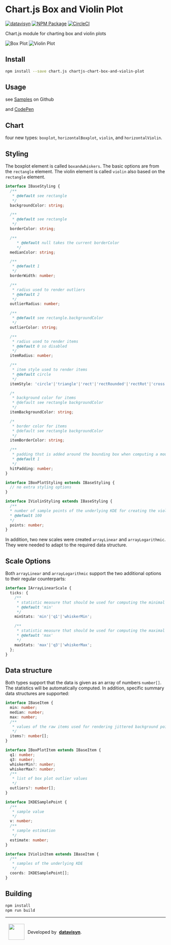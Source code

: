 # Chart.js Box and Violin Plot
[![datavisyn][datavisyn-image]][datavisyn-url] [![NPM Package][npm-image]][npm-url] [![CircleCI][circleci-image]][circleci-url]

Chart.js module for charting box and violin plots

![Box Plot](https://user-images.githubusercontent.com/4129778/42724341-9a6ec554-8770-11e8-99b5-626e34dafdb3.png)
![Violin Plot](https://user-images.githubusercontent.com/4129778/42724342-9a8dbb58-8770-11e8-9a30-3e69d07d3b79.png)


## Install
```bash
npm install --save chart.js chartjs-chart-box-and-violin-plot
```

## Usage
see [Samples](https://github.com/datavisyn/chartjs-chart-box-and-violin-plot/tree/master/samples) on Github

and [CodePen](https://codepen.io/sgratzl/pen/QxoLoY)

## Chart

four new types: `boxplot`, `horizontalBoxplot`, `violin`, and `horizontalViolin`.

## Styling
The boxplot element is called `boxandwhiskers`. The basic options are from the `rectangle` element. The violin element is called `violin` also based on the `rectangle` element.

```typescript
interface IBaseStyling {
  /**
   * @default see rectangle
   */
  backgroundColor: string;

  /**
   * @default see rectangle
   */
  borderColor: string;

  /**
     * @default null takes the current borderColor
     */
  medianColor: string;

  /**
   * @default 1
   */
  borderWidth: number;

  /**
   * radius used to render outliers
   * @default 2
   */
  outlierRadius: number;

  /**
   * @default see rectangle.backgroundColor
   */
  outlierColor: string;

  /**
   * radius used to render items
   * @default 0 so disabled
   */
  itemRadius: number;

  /**
   * item style used to render items
   * @default circle
   */
  itemStyle: 'circle'|'triangle'|'rect'|'rectRounded'|'rectRot'|'cross'|'crossRot'|'star'|'line'|'dash';

  /*
   * background color for items
   * @default see rectangle backgroundColor
   */
  itemBackgroundColor: string;

  /*
   * border color for items
   * @default see rectangle backgroundColor
   */
  itemBorderColor: string;

  /**
   * padding thst is added around the bounding box when computing a mouse hit
   * @default 1
   */
  hitPadding: number;
}

interface IBoxPlotStyling extends IBaseStyling {
  // no extra styling options
}

interface IViolinStyling extends IBaseStyling {
  /**
  * number of sample points of the underlying KDE for creating the violin plot
  * @default 100
  */
  points: number;
}
```

In addition, two new scales were created `arrayLinear` and `arrayLogarithmic`. They were needed to adapt to the required data structure.

## Scale Options

Both `arrayLinear` and `arrayLogarithmic` support the two additional options to their regular counterparts:

```typescript
interface IArrayLinearScale {
  ticks: {
    /**
     * statistic measure that should be used for computing the minimal data limit
     * @default 'min'
     */
    minStats: 'min'|'q1'|'whiskerMin';

    /**
     * statistic measure that should be used for computing the maximal data limit
     * @default 'max'
     */
    maxStats: 'max'|'q3'|'whiskerMax';
  };
}
```

## Data structure

Both types support that the data is given as an array of numbers `number[]`. The statistics will be automatically computed. In addition, specific summary data structures are supported:


```typescript
interface IBaseItem {
  min: number;
  median: number;
  max: number;
  /**
   * values of the raw items used for rendering jittered background points
   */
  items?: number[];
}

interface IBoxPlotItem extends IBaseItem {
  q1: number;
  q3: number;
  whiskerMin?: number;
  whiskerMax?: number;
  /**
   * list of box plot outlier values
   */
  outliers?: number[];
}

interface IKDESamplePoint {
  /**
   * sample value
   */
  v: number;
  /**
   * sample estimation
   */
  estimate: number;
}

interface IViolinItem extends IBaseItem {
  /**
   * samples of the underlying KDE
   */
  coords: IKDESamplePoint[];
}
```

## Building

```sh
npm install
npm run build
```


***

<div style="display:flex;align-items:center">
  <a href="http://datavisyn.io"><img src="https://user-images.githubusercontent.com/1711080/37700685-bcbb18c6-2cec-11e8-9b6f-f49c9ef6c167.png" align="left" width="50px" hspace="10" vspace="6"></a>
  Developed by &nbsp;<strong><a href="http://datavisyn.io">datavisyn</a></strong>.
</div>


[datavisyn-image]: https://img.shields.io/badge/datavisyn-io-black.svg
[datavisyn-url]: http://datavisyn.io
[npm-image]: https://badge.fury.io/js/chartjs-chart-box-and-violin-plot.svg
[npm-url]: https://npmjs.org/package/chartjs-chart-box-and-violin-plot
[circleci-image]: https://circleci.com/gh/datavisyn/chartjs-chart-box-and-violin-plot.svg?style=shield
[circleci-url]: https://circleci.com/gh/datavisyn/chartjs-chart-box-and-violin-plot

